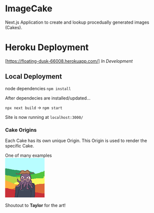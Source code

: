# ImageCake
Next.js Application to create and lookup procedually generated images (Cakes).

# Heroku Deployment
[https://floating-dusk-66008.herokuapp.com/] *In Development*

## Local Deployment
node dependencies `npm install`

After dependecies are installed/updated...

`npx next build` -> `npm start`

Site is now running at `localhost:3000/`

### Cake Origins
Each Cake has its own unique Origin. This Origin is used to render the specific Cake.

One of many examples
<br>
![Octopus man w/ rainbow hills](./example.png)

Shoutout to **Taylor** for the art!
